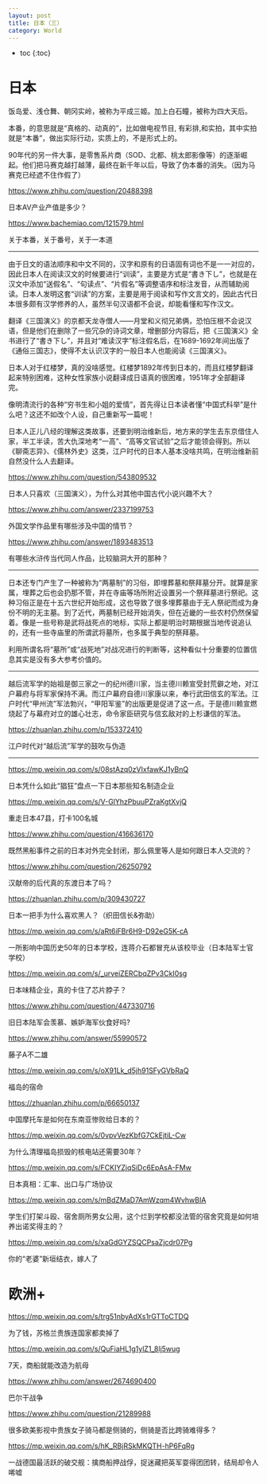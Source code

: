 ```yaml
---
layout: post
title: 日本（三）
category: World 
---
```


* toc
{:toc}

# 日本

饭岛爱、浅仓舞、朝冈实岭，被称为平成三姬。加上白石瞳，被称为四大天后。

本番，的意思就是“真格的、动真的”，比如做电视节目, 有彩排,和实拍，其中实拍就是“本番”，做出实际行动，实质上的，不是形式上的。

90年代的另一件大事，是零售系片商（SOD、北都、桃太郎影像等）的逐渐崛起。他们把马赛克越打越薄，最终在新千年以后，导致了伪本番的消失。（因为马赛克已经遮不住作假了）

https://www.zhihu.com/question/20488398

日本AV产业产值是多少？

https://www.bachemiao.com/121579.html

关于本番，关于番号，关于一本道

---

由于日文的语法顺序和中文不同的，汉字和原有的日语固有词也不是一一对应的，因此日本人在阅读汉文的时候要进行“训读”，主要是方式是“書き下し”，也就是在汉文中添加“送假名”、“句读点”、“片假名”等调整语序和标注发音，从而辅助阅读。日本人发明这套“训读”的方案，主要是用于阅读和写作文言文的，因此古代日本很多颇有汉学修养的人，虽然半句汉语都不会说，却能看懂和写作汉文。

翻译《三国演义》的京都天龙寺僧人——月堂和义彻兄弟俩，恐怕压根不会说汉语，但是他们在删除了一些冗杂的诗词文章，增删部分内容后，把《三国演义》全书进行了“書き下し”，并且对“难读汉字”标注假名后，在1689-1692年间出版了《通俗三国志》，使得不太认识汉字的一般日本人也能阅读《三国演义》。

日本人对于红楼梦，真的没啥感觉。红楼梦1892年传到日本的，而且红楼梦翻译起来特别困难，这种女性家族小说翻译成日语真的很困难，1951年才全部翻译完。

像明清流行的各种“穷书生和小姐的爱情”，首先得让日本读者懂“中国式科举”是什么吧？这还不如改个人设，自己重新写一篇呢！

日本人正儿八经的理解这类故事，还要到明治维新后，地方来的学生去东京借住人家，半工半读，苦大仇深地考“一高”、“高等文官试验”之后才能领会得到。所以《聊斋志异》、《儒林外史》这类，江户时代的日本人基本没啥共鸣，在明治维新前自然没什么人去翻译。

https://www.zhihu.com/question/543809532

日本人只喜欢（三国演义），为什么对其他中国古代小说兴趣不大？

https://www.zhihu.com/answer/2337199753

外国文学作品里有哪些涉及中国的情节？

https://www.zhihu.com/answer/1893483513

有哪些水浒传当代同人作品，比较脑洞大开的那种？

---

日本还专门产生了一种被称为“两墓制”的习俗，即埋葬墓和祭拜墓分开。就算是家属，埋葬之后也会扔那不管，并在寺庙等场所附近设置另一个祭拜墓进行祭祀。这种习俗正是在十五六世纪开始形成，这也导致了很多埋葬墓由于无人祭祀而成为身份不明的无主墓。到了近代，两墓制已经开始消失，但在近畿的一些农村仍然保留着。像是一些号称是武将战死点的地标，实际上都是明治时期根据当地传说追认的，还有一些寺庙里的所谓武将墓所，也多属于典型的祭拜墓。

利用所谓名将“墓所”或“战死地”对战况进行的判断等，这种看似十分重要的位置信息其实是没有多大参考价值的。

---

越后流军学的始祖是御三家之一的纪州德川家，当主德川赖宣受封荒僻之地，对江户幕府与将军家保持不满。而江户幕府自德川家康以来，奉行武田信玄的军法。江户时代“甲州流”军法勃兴，“甲阳军鉴”的出版更是促进了这一点。于是德川赖宣燃烧起了与幕府对立的雄心壮志，命令家臣研究与信玄敌对的上杉谦信的军法。

https://zhuanlan.zhihu.com/p/153372410

江户时代对“越后流”军学的鼓吹与伪造

---

https://mp.weixin.qq.com/s/08stAzq0zVIxfawKJ1yBnQ

日本凭什么如此“猖狂”盘点一下日本那些知名制造企业

https://mp.weixin.qq.com/s/V-GlYhzPbuuPZraKgtXvjQ

重走日本47县，打卡100名城

https://www.zhihu.com/question/416636170

既然黑船事件之前的日本对外完全封闭，那么佩里等人是如何跟日本人交流的？

https://www.zhihu.com/question/26250792

汉献帝的后代真的东渡日本了吗？

https://zhuanlan.zhihu.com/p/309430727

日本一把手为什么喜欢黑人？（织田信长&弥助）

https://mp.weixin.qq.com/s/aRt6iFBr6H9-D92eG5K-cA

一所影响中国历史50年的日本学校，连蒋介石都冒充从该校毕业（日本陆军士官学校）

https://mp.weixin.qq.com/s/_urveiZERCbqZPv3CkI0sg

日本味精企业，真的卡住了芯片脖子？

https://www.zhihu.com/question/447330716

旧日本陆军会羡慕、嫉妒海军伙食好吗?

https://www.zhihu.com/answer/55990572

藤子A不二雄

https://mp.weixin.qq.com/s/oX91Lk_d5jh91SFyGVbRaQ

福岛的宿命

https://zhuanlan.zhihu.com/p/66650137

中国摩托车是如何在东南亚惨败给日本的？

https://mp.weixin.qq.com/s/0vpvVezKbfG7CkEjtiL-Cw

为什么清理福岛损毁的核电站还需要30年？

https://mp.weixin.qq.com/s/FCKIYZjqSiDc6EpAsA-FMw

日本真相：汇率、出口与广场协议

https://mp.weixin.qq.com/s/mBdZMaD7AmWzqm4WvhwBIA

学生们打架斗殴、宿舍厕所男女公用，这个烂到学校都没法管的宿舍究竟是如何培养出诺奖得主的？

https://mp.weixin.qq.com/s/xaGdGYZSQCPsaZjcdr07Pg

你的“老婆”新垣结衣，嫁人了

# 欧洲+

https://mp.weixin.qq.com/s/trg51nbyAdXs1rGTToCTDQ

为了钱，苏格兰贵族连国家都卖掉了

https://mp.weixin.qq.com/s/QuFiaHL1g1ylZ1_8lj5wug

7天，商船就能改造为航母

https://www.zhihu.com/answer/2674690400

巴尔干战争

https://www.zhihu.com/question/21289988

很多欧美影视中贵族女子骑马都是侧骑的，侧骑是否比跨骑难得多？

https://mp.weixin.qq.com/s/hK_RBjRSkMKQTH-hP6FqRg

一战德国最活跃的破交舰：擒商船押战俘，捉迷藏把英军耍得团团转，结局却令人唏嘘
